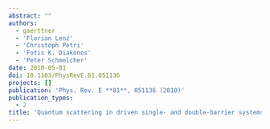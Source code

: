 ```yaml
---
abstract: ""
authors:
  - gaerttner
  - 'Florian Lenz'
  - 'Christoph Petri'
  - 'Fotis K. Diakonos'
  - 'Peter Schmelcher'
date: 2010-05-01
doi: 10.1103/PhysRevE.81.051136
projects: []
publication: 'Phys. Rev. E **81**, 051136 (2010)'
publication_types:
  - 2
title: 'Quantum scattering in driven single- and double-barrier systems'
---
```

